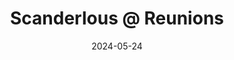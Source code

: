 ---
layout: post
title:  "Scanderlous @ Reunions"
date:   2024-05-24
image: /images/bob24.png
categories: research    
authors: "Cathy Ji*, Dylan Blau-Edelstein*, Stefan Clarke*, Maxine Peroni-Scharf*, Alexander Raistrick*, Matt Schulz* (*equal contribution)"
video: https://youtu.be/htn4WhPf8gA
code: https://open.spotify.com/playlist/4wXhzs9oEhH1kQlcjiGdyS?si=0b2ba8c449f34aaa
venue: Princeton Reunions Battle of the Bands (PBoB 2024)
---